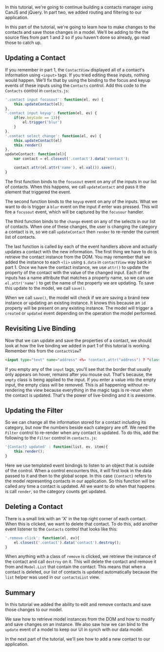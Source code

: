 In this tutorial, we're going to continue building a contacts manager using CanJS and jQuery. In part two, we added routing and filtering to our application.

In this part of the tutorial, we're going to learn how to make changes to the contacts and save those changes in a model. We'll be adding to the the source files from part 1 and 2 so if you haven't done so already, go read those to catch up.

## Updating a Contact

If you remember in part 1, the `ContactView` displayed all of a contact's information using `<input>` tags. If you tried editing these inputs, nothing would happen. We'll fix that by using the binding to the focus and keyup events of these inputs using the `Contacts` control. Add this code to the `Contacts` control in `contacts.js`:

```js
'.contact input focusout': function(el, ev) {
	this.updateContact(el);
},
'.contact input keyup': function(el, ev) {
	if(ev.keyCode == 13){
		el.trigger('blur')
	}
},
'.contact select change': function(el, ev) {
	this.updateContact(el)
	this.render()
},
updateContact: function(el){
	var contact = el.closest('.contact').data('contact');

	contact.attr(el.attr('name'), el.val()).save();
}
```

The first function binds to the `focusout` event on any of the inputs in our list of contacts. When this happens, we call `updateContact` and pass it the element that triggered the event.

The second function binds to the `keyup` event on any of the inputs. What we want to do is trigger a `blur` event on the input if enter was pressed. This will fire a `focusout` event, which will be captured by the `focusour` handler.

The third function binds to the `change` event on any of the selects in our list of contacts. When one of these changes, the user is changing the category a contact is in, so we call `updateContact` then `render` to re-render the current list of contacts.

The last function is called by each of the event handlers above and actually updates a contact with the new information. The first thing we have to do is retrieve the contact instance from the DOM. You may remember that we added the instance to each `<li>` using `$.data` in `contactView` way back in part 1. Once we have the contact instance, we use `attr()` to update the property of the contact with the value of the changed input. Each of the inputs has a name attribute that matches a property name, so we can use `el.attr('name')` to get the name of the property we are updating. To save this update to the model, we call `save()`.

When we call `save()`, the model will check if we are saving a brand new instance or updating an existing instance. It knows this because an `id` property will be present on any existing instance. The model will trigger a `created` or `updated` event depending on the operation the model performed.

## Revisiting Live Binding

Now that we can update and save the properties of a contact, we should look at how the live binding we added in part 1 of this tutorial is working. Remember this from the `contactView`?

```html
<input type="text" name="address" <%= !contact.attr('address') ? "class=\"empty\"" : "value=\"" + contact.address + "\"" %>>
```

If you empty any of the `input` tags, you'll see that the border that usually only appears on hover, remains after you mouse out. That's because, the `empty` class is being applied to the input. If you enter a value into the empty input, the empty class will be removed. This is all happening without re-rendering the view because everything in the magic tags is re-reun when the contact is updated. That's the power of live-binding and it is awesome.

## Updating the Filter

So we can change all the information stored for a contact including its category, but now the numbers beside each category are off. We need the `Filter` control to re-render when any contact is updated. To do this, add the following to the `Filter` control in `contacts.js`:

```js
'{Contact} updated' : function(list, ev, item){
	this.render();
}
```

Here we use templated event bindings to listen to an object that is outside of the control. When a control encounters this, it will first look in the data passed to it and then to the global scope. In this case `{Contact}` refers to the model representing contacts in our application. So this function will be called any time a contact is updated. All we want to do when that happens is call `render`, so the category counts get updated.

## Deleting a Contact

There is a small link with an 'X' in the top right corner of each contact. When this is clicked, we want to delete that contact. To do this, add another event listener to the `Contacts` control that looks like this:

```js
'.remove click': function(el, ev){
	el.closest('.contact').data('contact').destroy();
}
```

When anything with a class of `remove` is clicked, we retrieve the instance of the contact and call `destroy` on it. This will delete the contact and remove it from and `Model.List` that contain the contact. This means that when a contact is deleted, our list of contacts is updated automatically because the `list` helper was used in our `contactsList` view.

## Summary

In this tutorial we added the ability to edit and remove contacts and save those changes to our model.

We saw how to retrieve model instances from the DOM and how to modify and save changes on an instance. We also saw how we can bind to the `update` event of a model to keep our UI in synch with our data model.

In the next part of the tutorial, we'll see how to add a new contact to our application.